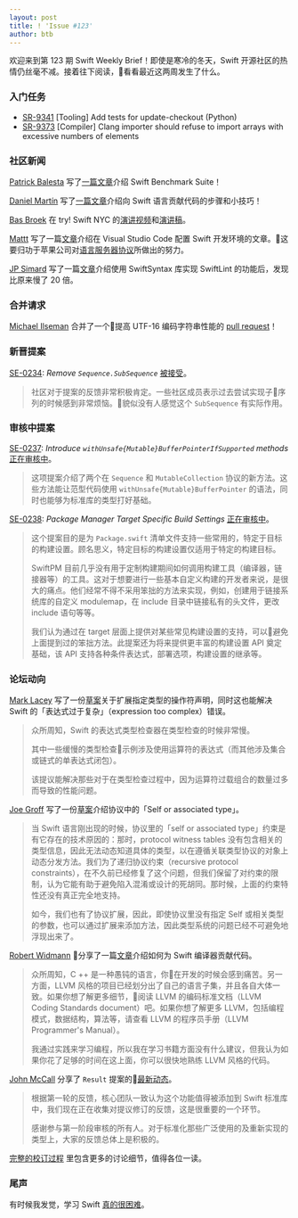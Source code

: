 ```yaml
---
layout: post
title: ! 'Issue #123'
author: btb
---
```


欢迎来到第 123 期 Swift Weekly Brief！即使是寒冷的冬天，Swift 开源社区的热情仍丝毫不减。接着往下阅读，看看最近这两周发生了什么。

<!--excerpt-->

### 入门任务

- [SR-9341](https://bugs.swift.org/browse/SR-9341) [Tooling] Add tests for update-checkout (Python)
- [SR-9373](https://bugs.swift.org/browse/SR-9373) [Compiler] Clang importer should refuse to import arrays with excessive numbers of elements

### 社区新闻

[Patrick Balesta](https://twitter.com/BalestraPatrick) 写了[一篇文章](https://patrickbalestra.com/blog/2018/11/12/contributing-to-the-swift-benchmark-suite.html)介绍 Swift Benchmark Suite！

[Daniel Martín](https://twitter.com/dmartincy) 写了[一篇文章](https://pspdfkit.com/blog/2018/tips-for-contributing-to-the-swift-language/)介绍向 Swift 语言贡献代码的步骤和小技巧！

[Bas Broek](https://twitter.com/BasThomas) 在 try! Swift NYC 的[演讲视频](https://www.youtube.com/watch?v=ePuOrCbIW-o)和[演讲稿](https://speakerdeck.com/basthomas/taken-for-granted)。

[Mattt](https://twitter.com/mattt) 写了一篇[文章](https://nshipster.com/vscode/)介绍在 Visual Studio Code 配置 Swift 开发环境的文章。这要归功于苹果公司对[语言服务器协议](https://github.com/apple/sourcekit-lsp)所做出的努力。

[JP Simard](https://twitter.com/simjp) 写了一篇[文章](https://jpsim.com/evaluating-swiftsyntax-for-use-in-swiftlint)介绍使用 SwiftSyntax 库实现 SwiftLint 的功能后，发现比原来慢了 20 倍。

### 合并请求

[Michael Ilseman](https://twitter.com/Ilseman) 合并了一个提高 UTF-16 编码字符串性能的 [pull request](https://github.com/apple/swift/pull/20848)！

### 新晋提案

[SE-0234](https://github.com/apple/swift-evolution/blob/master/proposals/0234-remove-sequence-subsequence.md): *Remove `Sequence.SubSequence`* [被接受](https://forums.swift.org/t/accepted-se-0234-remove-sequence-subsequence/18002)。

> 社区对于提案的反馈非常积极肯定。一些社区成员表示过去尝试实现子序列的时候感到非常烦恼。貌似没有人感觉这个 `SubSequence` 有实际作用。

### 审核中提案

[SE-0237](https://github.com/apple/swift-evolution/blob/master/proposals/0237-contiguous-collection.md): *Introduce `withUnsafe{Mutable}BufferPointerIfSupported` methods* [正在审核中](https://forums.swift.org/t/review-of-se-0237-introduce-contiguous-collection-protocols/18069)。

> 这项提案介绍了两个在 `Sequence` 和 `MutableCollection` 协议的新方法。这些方法能让范型代码使用 `withUnsafe{Mutable}BufferPointer` 的语法，同时也能够为标准库的类型打好基础。

[SE-0238](https://github.com/apple/swift-evolution/blob/master/proposals/0238-package-manager-build-settings.md): *Package Manager Target Specific Build Settings* [正在审核中](https://forums.swift.org/t/se-0238-package-manager-target-specific-build-settings/18341)。

> 这个提案目的是为 `Package.swift` 清单文件支持一些常用的，特定于目标的构建设置。顾名思义，特定目标的构建设置仅适用于特定的构建目标。
>
> SwiftPM 目前几乎没有用于定制构建期间如何调用构建工具（编译器，链接器等）的工具。这对于想要进行一些基本自定义构建的开发者来说，是很大的痛点。他们经常不得不采用笨拙的方法来实现，例如，创建用于链接系统库的自定义 modulemap，在 include 目录中链接私有的头文件，更改 include 语句等等。
> 
> 我们认为通过在 target 层面上提供对某些常见构建设置的支持，可以避免上面提到过的笨拙方法。此提案还为将来提供更丰富的构建设置 API 奠定基础，该 API 支持各种条件表达式，部署选项，构建设置的继承等。

### 论坛动向

[Mark Lacey](https://github.com/rudkx) 写了一份[草案](https://forums.swift.org/t/pitch-making-expression-type-checking-of-operator-expressions-fast/18037)关于扩展指定类型的操作符声明，同时这也能解决 Swift 的「表达式过于复杂」（expression too complex）错误。

> 众所周知，Swift 的表达式类型检查器在类型检查的时候非常慢。
>
> 其中一些缓慢的类型检查示例涉及使用运算符的表达式（而其他涉及集合或链式的单表达式闭包）。
> 
> 该提议能解决那些对于在类型检查过程中，因为运算符过载组合的数量过多而导致的性能问题。

[Joe Groff](https://twitter.com/jckarter) 写了一份[草案](https://forums.swift.org/t/lifting-the-self-or-associated-type-constraint-on-existentials/18025)介绍协议中的「Self or associated type」。

> 当 Swift 语言刚出现的时候，协议里的「self or associated type」约束是有它存在的技术原因的：那时，protocol witness tables 没有包含相关的类型信息，因此无法动态知道具体的类型，以在遵循关联类型协议的对象上动态分发方法。我们为了递归协议约束（recursive protocol constraints），在不久前已经修复了这个问题，但我们保留了对约束的限制，认为它能有助于避免陷入混淆或设计的死胡同。那时候，上面的约束特性还没有真正完全地支持。
>
> 如今，我们也有了协议扩展，因此，即使协议里没有指定 Self 或相关类型的参数，也可以通过扩展来添加方法，因此类型系统的问题已经不可避免地浮现出来了。

[Robert Widmann](https://twitter.com/CodaFi_) 分享了一篇[文章](https://forums.swift.org/t/what-should-i-learn-if-i-want-to-contribute-to-the-swift-compiler/18144/4)介绍如何为 Swift 编译器贡献代码。

> 众所周知，C ++ 是一种愚钝的语言，你在开发的时候会感到痛苦。另一方面，LLVM 风格的项目已经划分出了自己的语言子集，并且各自大体一致。如果你想了解更多细节，阅读 LLVM 的编码标准文档（LLVM Coding Standards document）吧。如果你想了解更多 LLVM，包括编程模式，数据结构，算法等，请查看 LLVM 的程序员手册（LLVM Programmer's Manual）。 
> 
> 我通过实践来学习编程，所以我在学习书籍方面没有什么建议，但我认为如果你花了足够的时间在这上面，你可以很快地熟练 LLVM 风格的代码。

[John McCall](https://twitter.com/pathofshrines) 分享了 `Result` 提案的[最新动态](https://forums.swift.org/t/revised-se-0235-add-result-to-the-standard-library/18371)。

> 根据第一轮的反馈，核心团队一致认为这个功能值得被添加到 Swift 标准库中，我们现在正在收集对提议修订的反馈，这是很重要的一个环节。 
> 
> 感谢参与第一阶段审核的所有人。对于标准化那些广泛使用的及重新实现的类型上，大家的反馈总体上是积极的。

[完整的校订过程](https://forums.swift.org/t/revised-se-0235-add-result-to-the-standard-library/18371) 里包含更多的讨论细节，值得各位一读。

### 尾声

有时候我发觉，学习 Swift [真的很困难](https://twitter.com/alexisgallagher/status/1066559309385883648)。

